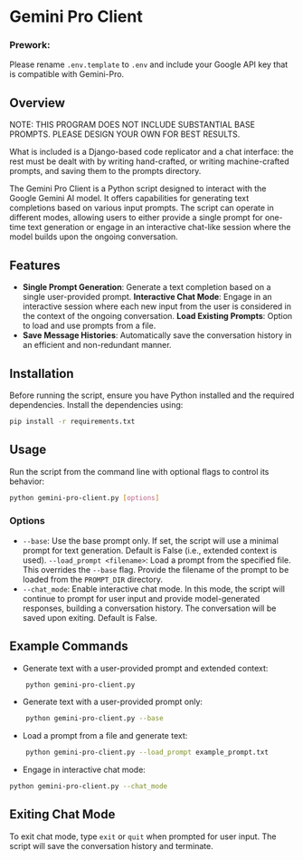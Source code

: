 
# Gemini Pro Client

### Prework:

Please rename `.env.template` to `.env` and include your Google API key that is compatible with Gemini-Pro.

## Overview

NOTE: THIS PROGRAM DOES NOT INCLUDE SUBSTANTIAL BASE PROMPTS. PLEASE DESIGN YOUR OWN FOR BEST RESULTS.

What is included is a Django-based code replicator and a chat interface: the rest must be dealt with by writing hand-crafted, or writing machine-crafted prompts, and saving them to the prompts directory.

The Gemini Pro Client is a Python script designed to interact with the Google Gemini AI model. It offers capabilities for generating text completions based on various input prompts. The script can operate in different modes, allowing users to either provide a single prompt for one-time text generation or engage in an interactive chat-like session where the model builds upon the ongoing conversation.

## Features

- **Single Prompt Generation**: Generate a text completion based on a single user-provided prompt.
**Interactive Chat Mode**: Engage in an interactive session where each new input from the user is considered in the context of the ongoing conversation.
**Load Existing Prompts**: Option to load and use prompts from a file.
- **Save Message Histories**: Automatically save the conversation history in an efficient and non-redundant manner.

## Installation

Before running the script, ensure you have Python installed and the required dependencies. Install the dependencies using:

```bash
pip install -r requirements.txt
```

## Usage

Run the script from the command line with optional flags to control its behavior:

```bash
python gemini-pro-client.py [options]
```

### Options

- `--base`: Use the base prompt only. If set, the script will use a minimal prompt for text generation. Default is False (i.e., extended context is used).
`--load_prompt <filename>`: Load a prompt from the specified file. This overrides the `--base` flag. Provide the filename of the prompt to be loaded from the `PROMPT_DIR` directory.
- `--chat_mode`: Enable interactive chat mode. In this mode, the script will continue to prompt for user input and provide model-generated responses, building a conversation history. The conversation will be saved upon exiting. Default is False.

## Example Commands

- Generate text with a user-provided prompt and extended context:
```bash
    python gemini-pro-client.py
```

- Generate text with a user-provided prompt only:
```bash
    python gemini-pro-client.py --base
```

- Load a prompt from a file and generate text:
```bash
    python gemini-pro-client.py --load_prompt example_prompt.txt
```

- Engage in interactive chat mode:
```bash
python gemini-pro-client.py --chat_mode
```

## Exiting Chat Mode

To exit chat mode, type `exit` or `quit` when prompted for user input. The script will save the conversation history and terminate.

